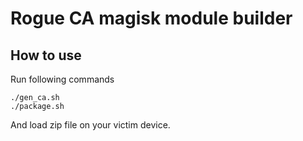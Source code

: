 # Rogue CA magisk module builder

## How to use

Run following commands

```
./gen_ca.sh
./package.sh
```

And load zip file on your victim device.
